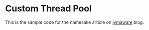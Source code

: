 # Custom Thread Pool

This is the sample code for the namesake article on [jvmaware](https://jvmaware.com/custom-thread-pool/) blog.